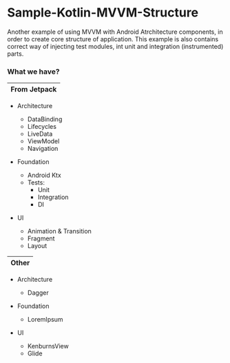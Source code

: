 # Sample-Kotlin-MVVM-Structure

Another example of using MVVM with Android Atrchitecture components, in order to create core structure of application. This example is also contains correct way of injecting test modules, int unit and integration (instrumented) parts. 

### What we have? 

From Jetpack | 
------------ |

* Architecture
  * DataBinding
  * Lifecycles
  * LiveData
  * ViewModel
  * Navigation

* Foundation
  * Android Ktx
  * Tests:
    * Unit
    * Integration
    * DI
    
* UI
  * Animation & Transition
  * Fragment
  * Layout
  
  



Other | 
------------ |

* Architecture
  * Dagger
  
* Foundation
  * LoremIpsum
  
* UI
  * KenburnsView
  * Glide
  
  
 
  

